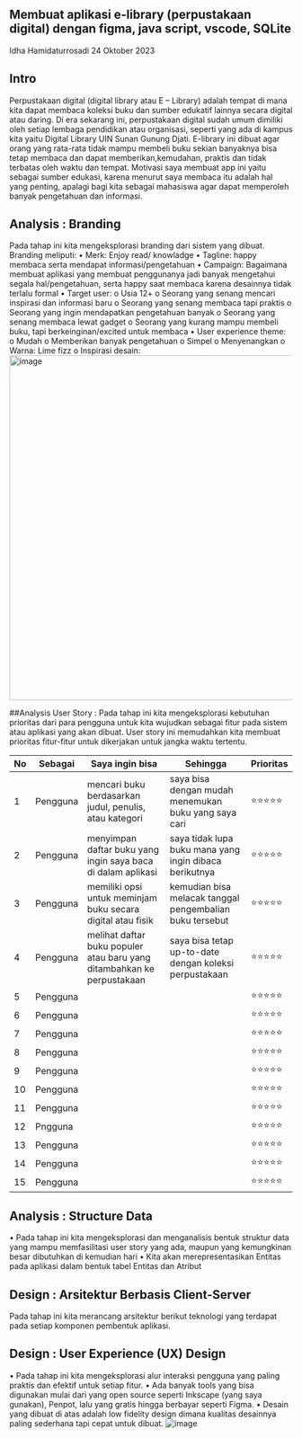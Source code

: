 ## Membuat aplikasi e-library (perpustakaan digital) dengan figma, java script, vscode, SQLite
Idha Hamidaturrosadi 24 Oktober 2023

## Intro
Perpustakaan digital (digital library atau E – Library) adalah tempat di mana kita dapat membaca koleksi buku dan sumber edukatif lainnya secara digital atau daring. Di era sekarang ini, perpustakaan digital sudah umum dimiliki oleh setiap lembaga pendidikan atau organisasi, seperti yang ada di kampus kita yaitu Digital Library UIN Sunan Gunung Djati. E-library ini dibuat agar orang yang rata-rata tidak mampu membeli buku sekian banyaknya  bisa tetap membaca dan dapat memberikan,kemudahan, praktis dan tidak terbatas oleh waktu dan tempat. Motivasi saya membuat app ini yaitu sebagai sumber edukasi, karena menurut saya membaca itu adalah hal yang penting, apalagi bagi kita sebagai mahasiswa agar dapat memperoleh banyak pengetahuan dan informasi.

## Analysis : Branding
Pada tahap ini kita mengeksplorasi branding dari sistem yang dibuat. Branding meliputi:
•  Merk: Enjoy read/ knowladge
•  Tagline: happy membaca serta mendapat informasi/pengetahuan
•  Campaign: Bagaimana membuat aplikasi yang membuat penggunanya jadi banyak mengetahui segala hal/pengetahuan, serta happy saat membaca karena desainnya tidak terlalu formal
•  Target user:
o  Usia 12+
o  Seorang yang senang mencari inspirasi dan informasi baru
o  Seorang yang senang membaca tapi praktis
o  Seorang yang ingin mendapatkan pengetahuan banyak
o  Seorang yang senang membaca lewat gadget
o  Seorang yang kurang mampu membeli buku, tapi berkeinginan/excited untuk membaca
•  User experience theme:
o  Mudah
o  Memberikan banyak pengetahuan
o  Simpel
o  Menyenangkan
o  Warna: Lime fizz
o  Inspirasi desain:
<img width="614" alt="image" src="https://github.com/idhahamidaturrosadi19/App-web/assets/144808574/28c40678-8fe8-44e9-a8cd-08ca06aa4669">

##Analysis User Story :
Pada tahap ini kita mengeksplorasi kebutuhan prioritas dari para pengguna untuk kita wujudkan sebagai fitur pada sistem atau aplikasi yang akan dibuat. User story ini memudahkan kita membuat prioritas fitur-fitur untuk dikerjakan untuk jangka waktu tertentu.

| No | Sebagai |  Saya ingin bisa | Sehingga | Prioritas |
|----|---------|------------------|----------|-----------|
|1|Pengguna |mencari buku berdasarkan judul, penulis, atau kategori|saya bisa dengan mudah menemukan buku yang saya cari| ⭐⭐⭐⭐⭐ |
|2|Pengguna |menyimpan daftar buku yang ingin saya baca di dalam aplikasi|saya tidak lupa buku mana yang ingin dibaca berikutnya| ⭐⭐⭐⭐⭐ |
|3|Pengguna |memiliki opsi untuk meminjam buku secara digital atau fisik|kemudian bisa melacak tanggal pengembalian buku tersebut| ⭐⭐⭐⭐⭐ |
|4|Pengguna |melihat daftar buku populer atau baru yang ditambahkan ke perpustakaan|saya bisa tetap up-to-date dengan koleksi perpustakaan| ⭐⭐⭐⭐⭐ |
|5|Pengguna |  |  | ⭐⭐⭐⭐⭐ |
|6|Pengguna |  |  | ⭐⭐⭐⭐⭐ |
|7|Pengguna |  |  | ⭐⭐⭐⭐⭐ |
|8|Pengguna |  |  | ⭐⭐⭐⭐⭐ |
|9|Pengguna |  |  | ⭐⭐⭐⭐⭐ |
|10|Pengguna |  |  | ⭐⭐⭐⭐⭐ |
|11|Pengguna |  |  | ⭐⭐⭐⭐⭐ |
|12|Pngguna |  |  | ⭐⭐⭐⭐⭐ |
|13|Pengguna |  |  | ⭐⭐⭐⭐⭐ |
|14|Pengguna |  |  | ⭐⭐⭐⭐⭐ |
|15|Pengguna |  |  | ⭐⭐⭐⭐⭐ |

## Analysis : Structure Data
•  Pada tahap ini kita mengeksplorasi dan menganalisis bentuk struktur data yang mampu memfasilitasi user story yang ada, maupun yang kemungkinan besar dibutuhkan di kemudian hari
•  Kita akan merepresentasikan Entitas pada aplikasi dalam bentuk tabel Entitas dan Atribut

## Design : Arsitektur Berbasis Client-Server
Pada tahap ini kita merancang arsitektur berikut teknologi yang terdapat pada setiap komponen pembentuk aplikasi.

## Design : User Experience (UX) Design
•  Pada tahap ini kita mengeksplorasi alur interaksi pengguna yang paling praktis dan efektif untuk setiap fitur.
•  Ada banyak tools yang bisa digunakan mulai dari yang open source seperti Inkscape (yang saya gunakan), Penpot, lalu yang gratis hingga berbayar seperti Figma.
•  Desain yang dibuat di atas adalah low fidelity design dimana kualitas desainnya paling sederhana tapi cepat untuk dibuat.
![image](https://github.com/idhahamidaturrosadi19/App-web/assets/144808574/cac0767b-78d3-4442-95cb-03ff9dca8f04)

